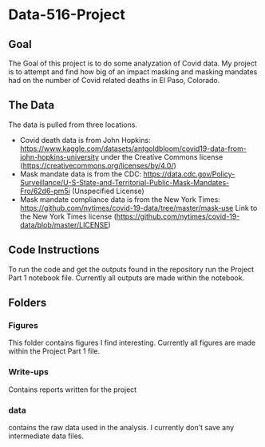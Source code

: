 # Data-516-Project

## Goal
The Goal of this project is to do some analyzation of Covid data. My project is to attempt and find how big of an impact masking and masking mandates had on the number of Covid related deaths in El Paso, Colorado.

## The Data
The data is pulled from three locations.
* Covid death data is from John Hopkins: https://www.kaggle.com/datasets/antgoldbloom/covid19-data-from-john-hopkins-university
under the Creative Commons license (https://creativecommons.org/licenses/by/4.0/)
* Mask mandate data is from the CDC: https://data.cdc.gov/Policy-Surveillance/U-S-State-and-Territorial-Public-Mask-Mandates-Fro/62d6-pm5i
(Unspecified License)
* Mask mandate compliance data is from the New York Times: https://github.com/nytimes/covid-19-data/tree/master/mask-use
Link to the New York Times license (https://github.com/nytimes/covid-19-data/blob/master/LICENSE)

## Code Instructions
To run the code and get the outputs found in the repository run the Project Part 1 notebook file. Currently all outputs are made within the notebook.

## Folders
### Figures
This folder contains figures I find interesting. Currently all figures are made within the Project Part 1 file.

### Write-ups
Contains reports written for the project

### data
contains the raw data used in the analysis. I currently don't save any intermediate data files.
